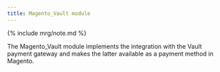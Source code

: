 ```yaml
---
title: Magento_Vault module
---
```


{% include mrg/note.md %}

The Magento_Vault module implements the integration with the Vault payment gateway and makes the latter available as a payment method in Magento.
